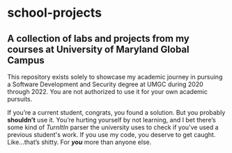 # school-projects
## A collection of labs and projects from my courses at University of Maryland Global Campus

This repository exists solely to showcase my academic journey in pursuing a Software Development and Security degree at UMGC during 2020 through 2022. You are not authorized to use it for your own academic pursuits.

If you’re a current student, congrats, you found a solution. But you probably **shouldn’t** use it. You’re hurting yourself by not learning, and I bet there’s some kind of _TurnItIn_ parser the university uses to check if you’ve used a previous student's work. If you use my code, you deserve to get caught. Like…that’s shitty. For _**you**_ more than anyone else.
